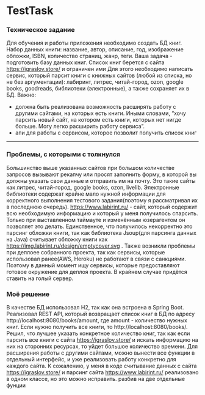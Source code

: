 # TestTask
### Техническое задание
Для обучения и работы приложения необходимо создать БД книг.
Набор данных книги: название, автор, описание, год, изображение обложки, ISBN, количество страниц, жанр, теги.
Ваша задача - подготовить базу данных книг. 
Список книг берется с сайта https://igraslov.store/ и ограничен ими
Для этого необходимо написать сервис, который парсит книги с книжных сайтов (любой из списка, но не без аргументации): лабиринт, литрес, читай-город, ozon, google books, goodreads, библиотеки (электронные), а также сохраняет их в БД.
Важно:
-	должна быть реализована возможность расширять работу с другими сайтами, на которых есть книги. Иными словами, “хочу парсить новый сайт, на котором есть книги, которых нет нигде больше. Могу легко расширить работу сервиса”. 
-	апи для работы с сервисом, которое позволит получить список книг
____
### Проблемы, с которыми с толкнулся
Большинство выше указанных сайтов при большом количестве запросов вызывают рекапчу или просят заполнить форму, в которой вы должны указать свои данные
и отправить им на почту. Это такие сайты как литрес, читай-город, google books, ozon, livelib. Электронные библиотеки содержат крайне мало нужной информации для 
корректного выполнения тестового задания(поэтому я рассматривал их в последнюю очередь). https://www.labirint.ru/ - сайт, который содержит всю необходимую информацию и 
который у меня получилось спарсить.
Только при выставленном таймауте и изменённым юзерагентом он позволяет это делать. Единственное, что получилось некорректно это парсинг обложки книги, так как
библиотека Jsoup(для парсинга данных на Java) считывает обложку книги как https://img.labirint.ru/design/emptycover.svg .
Также возникли проблемы при деплоее собранного проекта, так как сервисы, которые использовал ранее(AWS, Heroku) не работают в связи с санкциями. Поэтому в данный момент
ищу сервисы, которые предоставляют готовое окружение для деплоя проекта. В крайнем случае придётся ставить на голый сервер.
### Моё решение
В качестве БД использовал H2, так как она встроена в Spring Boot.
Реализовал REST API, который возвращает список книг в БД по адресу http://localhost:8080/books/amount, где amount - количество нужных книг. Если нужно получить все книги,
то http://localhost:8080/books/.
Решил, что лучшее указать конкретное количество книг, так как если парсить все книги с сайта https://igraslov.store/ и искать информацию на них на сторонних ресурсах, то
уйдет большое количество времени.
Для расширения работы с другими сайтами, можно вынести все функции в отдельный интерфейс, и уже реализовать работу конкретно для каждого сайта. К сожалению, у меня в коде считывание данных с сайта https://igraslov.store/ и парсинг сайта https://www.labirint.ru/ реализовано в одном классе, но это можно исправить. разбив на две отдельные фунции
 

